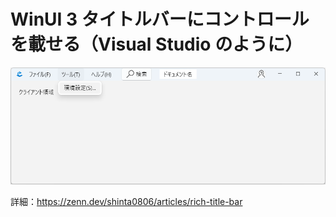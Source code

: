 # WinUI 3 タイトルバーにコントロールを載せる（Visual Studio のように）

![実行イメージ](Run.png)

詳細：https://zenn.dev/shinta0806/articles/rich-title-bar
